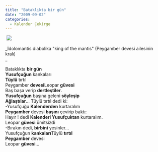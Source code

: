```yaml
---
title: "Bataklıkta bir gün"
date: "2009-09-02"
categories: 
  - Kalender Çekirge
---
```


 ![](/uploads/image/idolomantis.jpg)

_İdolomantis diabolika "king of the mantis" (Peygamber devesi ailesinin kralı)  
_

Bataklıkta **bir gün   
Yusufçuğun** kankaları  
**Tüylü** tırtıl  
Peygamber **devesi**Leopar **güvesi**  
Baş başa verip **dertleştiler**.  
**Yusufçuğun** başına geleni **söyleşip**  
**Ağlaştılar**… Tüylü tırtıl dedi ki:  
\-Yusufçuğu **Kalenderden** kurtaralım  
**Peygamber** devesi **başını** çevirip baktı:  
Hayır ! dedi **Kalenderi Yusufçuktan** kurtaralım.  
Leopar **güvesi** ümitsizdi  
\-Bırakın dedi, **birbini** yesinler…  
Yusufçuğun **kankaları**Tüylü **tırtıl  
Peygamber** devesi  
Leopar **güvesi**…

